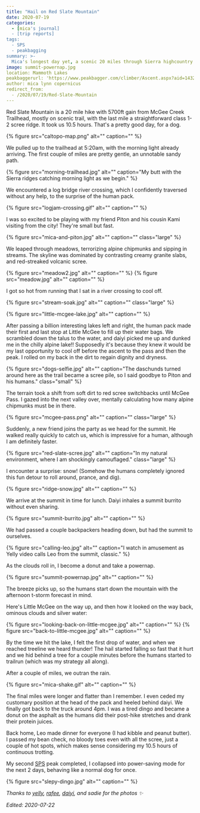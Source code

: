 ```yaml
---
title: "Hail on Red Slate Mountain"
date: 2020-07-19
categories:
  - [mica's journal]
  - [trip reports]
tags:
  - SPS
  - peakbagging
summary: >-
  Mica's longest day yet, a scenic 20 miles through Sierra highcountry with snow-tumbling and stream-crossing.
image: summit-powernap.jpg
location: Mammoth Lakes
peakbaggerurl: 'https://www.peakbagger.com/climber/Ascent.aspx?aid=1432320'
author: mica lynn copernicus
redirect_from:
  - /2020/07/19/Red-Slate-Mountain
---
```


Red Slate Mountain is a 20 mile hike with 5700ft gain from McGee Creek Trailhead, mostly on scenic trail, with the last mile a straightforward class 1-2 scree ridge. It took us 10.5 hours. That's a pretty good day, for a dog.

{% figure src="caltopo-map.png" alt="" caption="" %}

We pulled up to the trailhead at 5:20am, with the morning light already arriving. The first couple of miles are pretty gentle, an unnotable sandy path.

{% figure src="morning-trailhead.jpg" alt="" caption="My butt with the Sierra ridges catching morning light as we begin." %}

We encountered a log bridge river crossing, which I confidently traversed without any help, to the surprise of the human pack.

{% figure src="logjam-crossing.gif" alt="" caption="" %}

I was so excited to be playing with my friend Piton and his cousin Kami visiting from the city! They're small but fast.

{% figure src="mica-and-piton.jpg" alt="" caption="" class="large" %}

We leaped through meadows, terrorizing alpine chipmunks and sipping in streams. The skyline was dominated by contrasting creamy granite slabs, and red-streaked volcanic scree.

{% figure src="meadow2.jpg" alt="" caption="" %}
{% figure src="meadow.jpg" alt="" caption="" %}

I got so hot from running that I sat in a river crossing to cool off.

{% figure src="stream-soak.jpg" alt="" caption="" class="large" %}

<div class="photo-section">
  
  <div class="photo-right-pull">

  {% figure src="little-mcgee-lake.jpg" alt="" caption="" %}
  </div>

  After passing a billion interesting lakes left and right, the human pack made their first and last stop at Little McGee to fill up their water bags. We scrambled down the talus to the water, and daiyi picked me up and dunked me in the chilly alpine lake!! Supposedly it's because they knew it would be my last opportunity to cool off before the ascent to the pass and then the peak. I rolled on my back in the dirt to regain dignity and dryness.
</div>

{% figure src="dogs-selfie.jpg" alt="" caption="The daschunds turned around here as the trail became a scree pile, so I said goodbye to Piton and his humans." class="small" %}

The terrain took a shift from soft dirt to red scree switchbacks until McGee Pass. I gazed into the next valley over, mentally calculating how many alpine chipmunks must be in there.

{% figure src="mcgee-pass.png" alt="" caption="" class="large" %}

Suddenly, a new friend joins the party as we head for the summit. He walked really quickly to catch us, which is impressive for a human, although I am definitely faster.

{% figure src="red-slate-scree.jpg" alt="" caption="In my natural environment, where I am shockingly camouflaged." class="large" %}

I encounter a surprise: snow! (Somehow the humans completely ignored this fun detour to roll around, prance, and dig).

{% figure src="ridge-snow.jpg" alt="" caption="" %}

We arrive at the summit in time for lunch. Daiyi inhales a summit burrito without even sharing.

{% figure src="summit-burrito.jpg" alt="" caption="" %}

We had passed a couple backpackers heading down, but had the summit to ourselves.

{% figure src="calling-leo.jpg" alt="" caption="I watch in amusement as Yelly video calls Leo from the summit, classic." %}

As the clouds roll in, I become a donut and take a powernap.

{% figure src="summit-powernap.jpg" alt="" caption="" %}

The breeze picks up, so the humans start down the mountain with the afternoon t-storm forecast in mind.

Here's Little McGee on the way up, and then how it looked on the way back, ominous clouds and silver water:

<div class="photos large">

{% figure src="looking-back-on-little-mcgee.jpg" alt="" caption="" %}
{% figure src="back-to-little-mcgee.jpg" alt="" caption="" %}

</div>

By the time we hit the lake, I felt the first drop of water, and when we reached treeline we heard thunder! The hail started falling so fast that it hurt and we hid behind a tree for a couple minutes before the humans started to trailrun (which was my strategy all along).

After a couple of miles, we outran the rain. 

{% figure src="mica-shake.gif" alt="" caption="" %}

The final miles were longer and flatter than I remember. I even ceded my customary position at the head of the pack and heeled behind daiyi. We finally got back to the truck around 4pm. I was a tired dingo and became a donut on the asphalt as the humans did their post-hike stretches and drank their protein juices.

Back home, Leo made dinner for everyone (I had kibble and peanut butter).  I passed my bean check, no bloody toes even with all the scree, just a couple of hot spots, which makes sense considering my 10.5 hours of continuous trotting.

My second [SPS](https://en.wikipedia.org/wiki/Sierra_Peaks_Section#SPS_List) peak completed, I collapsed into power-saving mode for the next 2 days, behaving like a normal dog for once.

{% figure src="slepy-dingo.jpg" alt="" caption="" %}

_Thanks to [yelly](https://mountains.ayeletbitton.com), [rafee](https://www.peakbagger.com/climber/Climber.aspx?cid=18362), [daiyi](https://daiyi.co), and sadie for the photos ✨_

_Edited: 2020-07-22_